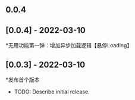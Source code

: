 ## 0.0.4

## [0.0.4] - 2022-03-10
*无用功能第一弹：增加异步加载逻辑【悬停Loading】

## [0.0.3] - 2022-03-10
*发布首个版本

* TODO: Describe initial release.
